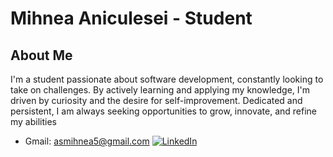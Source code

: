 # Mihnea Aniculesei - Student

## About Me

I'm a student passionate about software development, constantly looking to take 
on challenges. By actively learning and applying my knowledge, I'm driven by 
curiosity and the desire for self-improvement. Dedicated and persistent, I am 
always seeking opportunities to grow, innovate, and refine my abilities 


- Gmail: asmihnea5@gmail.com
[![LinkedIn](https://img.shields.io/badge/LinkedIn-Mihnea%20Aniculesei-blue?style=flat&logo=linkedin)](https://www.linkedin.com/in/mihnea-aniculesei)

